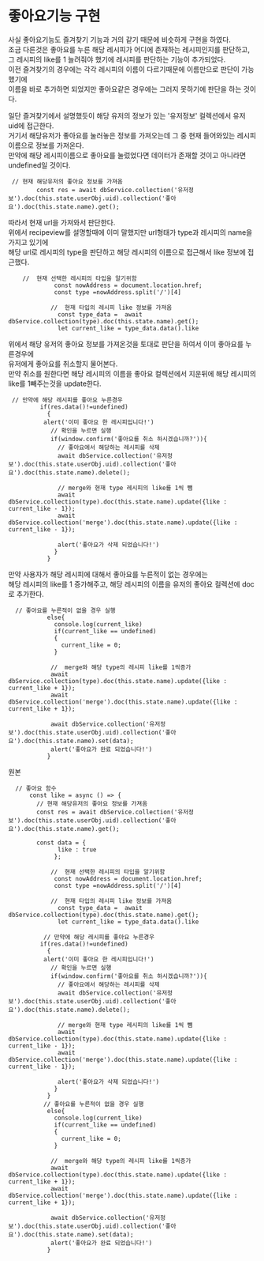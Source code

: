 # 좋아요기능 구현

사실 좋아요기능도 즐겨찾기 기능과 거의 같기 때문에 비슷하게 구현을 하였다.\
조금 다른것은 좋아요를 누른 해당 레시피가 어디에 존재하는 레시피인지를 판단하고,\
그 레시피의 like를 1 늘려줘야 했기에 레시피를 판단하는 기능이 추가되었다.\
이전 즐겨찾기의 경우에는 각각 레시피의 이름이 다르기때문에 이름만으로 판단이 가능했기에\
이름을 바로 추가하면 되었지만 좋아요같은 경우에는 그러지 못하기에 판단을 하는 것이다.

일단 즐겨찾기에서 설명했듯이 해당 유저의 정보가 있는 '유저정보' 컬렉션에서 유저 uid에 접근한다.\
거기서 해당유저가 좋아요를 눌러놓은 정보를 가져오는데 그 중 현재 들어와있는 레시피 이름으로 정보를 가져온다.\
만약에 해당 레시피이름으로 좋아요를 눌렀었다면 데이터가 존재할 것이고 아니라면 undefined일 것이다.
~~~
 // 현재 해당유저의 좋아요 정보를 가져옴
        const res = await dbService.collection('유저정보').doc(this.state.userObj.uid).collection('좋아요').doc(this.state.name).get();
~~~


따라서 현재 url을 가져와서 판단한다.\
위에서 recipeview를 설명할때에 이미 말했지만 url형태가 type과 레시피의 name을 가지고 있기에\
해당 url로 레시피의 type을 판단하고 해당 레시피의 이름으로 접근해서 like 정보에 접근했다.
~~~
    //  현재 선택한 레시피의 타입을 알기위함
             const nowAddress = document.location.href;
             const type =nowAddress.split('/')[4]

            //  현재 타입의 레시피 like 정보를 가져옴
              const type_data =  await dbService.collection(type).doc(this.state.name).get();
              let current_like = type_data.data().like
~~~

위에서 해당 유저의 좋아요 정보를 가져온것을 토대로 판단을 하여서 이미 좋아요를 누른경우에\
유저에게 좋아요를 취소할지 물어본다.\
만약 취소를 원한다면 해당 레시피의 이름을 좋아요 컬렉션에서 지운뒤에 해당 레시피의 like를 1빼주는것을 update한다.
~~~
 // 만약에 해당 레시피를 좋아요 누른경우
         if(res.data()!=undefined)
           {
          alert('이미 좋아요 한 레시피입니다!')
            // 확인을 누르면 실행
            if(window.confirm('좋아요를 취소 하시겠습니까?')){
              // 좋아요에서 해당하는 레시피를 삭제
              await dbService.collection('유저정보').doc(this.state.userObj.uid).collection('좋아요').doc(this.state.name).delete();

              // merge와 현재 type 레시피의 like를 1씩 뺌
              await dbService.collection(type).doc(this.state.name).update({like : current_like - 1});
              await dbService.collection('merge').doc(this.state.name).update({like : current_like - 1});

              alert('좋아요가 삭제 되었습니다!')
             }
           }
~~~

만약 사용자가 해당 레시피에 대해서 좋아요를 누른적이 없는 경우에는\
해당 레시피의 like를 1 증가해주고, 해당 레시피의 이름을 유저의 좋아요 컬렉션에 doc로 추가한다.
~~~
  // 좋아요를 누른적이 없을 경우 실행
           else{
             console.log(current_like)
             if(current_like == undefined)
             {
               current_like = 0;
             }

            //  merge와 해당 type의 레시피 like를 1씩증가
            await dbService.collection(type).doc(this.state.name).update({like : current_like + 1});
            await dbService.collection('merge').doc(this.state.name).update({like : current_like + 1});

            await dbService.collection('유저정보').doc(this.state.userObj.uid).collection('좋아요').doc(this.state.name).set(data); 
            alert('좋아요가 완료 되었습니다!')
           }
~~~


원본 
~~~
  // 좋아요 함수
      const like = async () => {
        // 현재 해당유저의 좋아요 정보를 가져옴
        const res = await dbService.collection('유저정보').doc(this.state.userObj.uid).collection('좋아요').doc(this.state.name).get();

        const data = {
              like : true
             };

            //  현재 선택한 레시피의 타입을 알기위함
             const nowAddress = document.location.href;
             const type =nowAddress.split('/')[4]

            //  현재 타입의 레시피 like 정보를 가져옴
              const type_data =  await dbService.collection(type).doc(this.state.name).get();
              let current_like = type_data.data().like

          // 만약에 해당 레시피를 좋아요 누른경우
         if(res.data()!=undefined)
           {
          alert('이미 좋아요 한 레시피입니다!')
            // 확인을 누르면 실행
            if(window.confirm('좋아요를 취소 하시겠습니까?')){
              // 좋아요에서 해당하는 레시피를 삭제
              await dbService.collection('유저정보').doc(this.state.userObj.uid).collection('좋아요').doc(this.state.name).delete();

              // merge와 현재 type 레시피의 like를 1씩 뺌
              await dbService.collection(type).doc(this.state.name).update({like : current_like - 1});
              await dbService.collection('merge').doc(this.state.name).update({like : current_like - 1});

              alert('좋아요가 삭제 되었습니다!')
             }
           }
          // 좋아요를 누른적이 없을 경우 실행
           else{
             console.log(current_like)
             if(current_like == undefined)
             {
               current_like = 0;
             }

            //  merge와 해당 type의 레시피 like를 1씩증가
            await dbService.collection(type).doc(this.state.name).update({like : current_like + 1});
            await dbService.collection('merge').doc(this.state.name).update({like : current_like + 1});

            await dbService.collection('유저정보').doc(this.state.userObj.uid).collection('좋아요').doc(this.state.name).set(data); 
            alert('좋아요가 완료 되었습니다!')
           }
~~~
